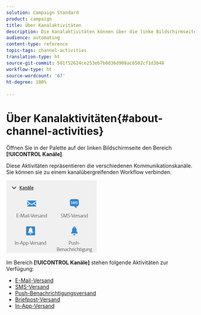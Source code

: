 ```yaml
---
solution: Campaign Standard
product: campaign
title: Über Kanalaktivitäten
description: Die Kanalaktivitäten können über die linke Bildschirmseite geöffnet werden.
audience: automating
content-type: reference
topic-tags: channel-activities
translation-type: ht
source-git-commit: 501f52624ce253eb7b0d36d908ac8502cf1d3b48
workflow-type: ht
source-wordcount: '67'
ht-degree: 100%

---
```



# Über Kanalaktivitäten{#about-channel-activities}

Öffnen Sie in der Palette auf der linken Bildschirmseite den Bereich **[!UICONTROL Kanäle]**.

Diese Aktivitäten repräsentieren die verschiedenen Kommunikationskanäle. Sie können sie zu einem kanalübergreifenden Workflow verbinden.

![](assets/wkf_channels_activities.png)

Im Bereich **[!UICONTROL Kanäle]** stehen folgende Aktivitäten zur Verfügung:

* [E-Mail-Versand](../../automating/using/email-delivery.md)
* [SMS-Versand](../../automating/using/sms-delivery.md)
* [Push-Benachrichtigungsversand](../../automating/using/push-notification-delivery.md)
* [Briefpost-Versand](../../automating/using/direct-mail-delivery.md)
* [In-App-Versand](../../automating/using/in-app-delivery.md)


